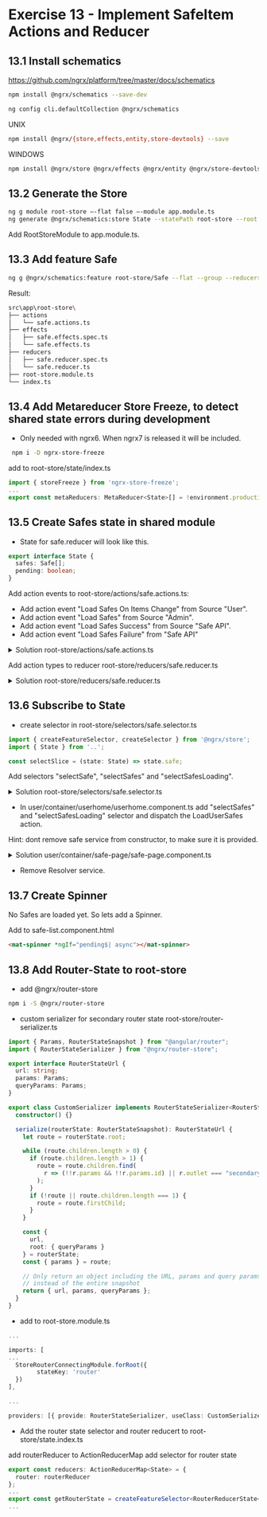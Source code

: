 # Exercise 13 - Implement SafeItem Actions and Reducer

## 13.1 Install schematics

<https://github.com/ngrx/platform/tree/master/docs/schematics>

```bash
npm install @ngrx/schematics --save-dev

ng config cli.defaultCollection @ngrx/schematics
```

UNIX

```bash
npm install @ngrx/{store,effects,entity,store-devtools} --save
```

WINDOWS

```bash
npm install @ngrx/store @ngrx/effects @ngrx/entity @ngrx/store-devtools -S
```

## 13.2 Generate the Store

```bash
ng g module root-store —-flat false —-module app.module.ts
ng generate @ngrx/schematics:store State --statePath root-store --root --module root-store/root-store.module.ts
```

Add RootStoreModule to app.module.ts.

## 13.3 Add feature Safe

```bash
ng g @ngrx/schematics:feature root-store/Safe --flat --group --reducers index.ts
```

Result:

```bash
src\app\root-store\
├── actions
│   └── safe.actions.ts
├── effects
│   ├── safe.effects.spec.ts
│   └── safe.effects.ts
├── reducers
│   ├── safe.reducer.spec.ts
│   └── safe.reducer.ts
├── root-store.module.ts
└── index.ts
```

## 13.4 Add Metareducer Store Freeze, to detect shared state errors during development

- Only needed with ngrx6. When ngrx7 is released it will be included.

```bash
 npm i -D ngrx-store-freeze
```

add to root-store/state/index.ts

```typescript
import { storeFreeze } from 'ngrx-store-freeze';
...
export const metaReducers: MetaReducer<State>[] = !environment.production ? [storeFreeze] : [];
```

## 13.5 Create Safes state in shared module

- State for safe.reducer will look like this.

```typescript
export interface State {
  safes: Safe[];
  pending: boolean;
}
```

Add action events to root-store/actions/safe.actions.ts:

- Add action event "Load Safes On Items Change" from Source "User".
- Add action event "Load Safes" from Source "Admin".
- Add action event "Load Safes Success" from Source "Safe API".
- Add action event "Load Safes Failure" from "Safe API"

<details><summary>Solution root-store/actions/safe.actions.ts</summary>

```typescript
import { Action } from '@ngrx/store';
import { Safe } from '../model/safe';

export enum SafeActionTypes {
  UserLoadSafeOnItemsChange = '[User Safe Page] Load Safe On Items Change',
  AdminLoadSafes = '[Admin Landing Page] Load Safes',
  UserLoadSafe = '[User Landing Page] Load Safe',
  LoadSafesSuccess = '[Safe API] Load Safes Success',
  LoadSafesFailure = '[Safe API] Load Safes Failure',
  LoadSafeSuccess = '[Safe API] Load Safe Success',
  LoadSafeFailure = '[Safe API] Load Safe Failure',
}

export class LoadSafeOnItemsChange implements Action {
  readonly type = SafeActionTypes.UserLoadSafeOnItemsChange;

  constructor(public payload: { safeId: string; userId: string }) {}
}
export class AdminLoadSafes implements Action {
  readonly type = SafeActionTypes.AdminLoadSafes;
}
export class UserLoadSafe implements Action {
  readonly type = SafeActionTypes.UserLoadSafe;

  constructor(public payload: { safeId: string; userId: string }) {}
}
export class LoadSafeSuccess implements Action {
  readonly type = SafeActionTypes.LoadSafeSuccess;

  constructor(public payload: { safe: Safe }) {}
}
export class LoadSafeFailure implements Action {
  readonly type = SafeActionTypes.LoadSafeFailure;
}
export class LoadSafesSuccess implements Action {
  readonly type = SafeActionTypes.LoadSafesSuccess;

  constructor(public payload: { safes: Safe[] }) {}
}
export class LoadSafesFailure implements Action {
  readonly type = SafeActionTypes.LoadSafesFailure;
}

export type SafeActions =
  | LoadSafeOnItemsChange
  | AdminLoadSafes
  | UserLoadSafe
  | LoadSafesSuccess
  | LoadSafeSuccess
  | LoadSafesFailure
  | LoadSafeFailure;


```

</details>

Add action types to reducer root-store/reducers/safe.reducer.ts

<details><summary>Solution root-store/reducers/safe.reducer.ts</summary>

```typescript
import { Action } from '@ngrx/store';
import { SafeActions, SafeActionTypes } from '../actions/safe.actions';
import { Safe } from '../model/safe';

export interface State {
  safes: Safe[];
  pending: boolean;
}

export const initialState: State = {
  safes: [],
  pending: false,
};

export function reducer(state = initialState, action: SafeActions): State {
  switch (action.type) {
    case SafeActionTypes.UserLoadSafe:
    case SafeActionTypes.AdminLoadSafes:
    case SafeActionTypes.UserLoadSafeOnItemsChange:
      return { ...state, pending: true };
    case SafeActionTypes.LoadSafesSuccess:
      return { safes: [...action.payload.safes], pending: false };
    case SafeActionTypes.LoadSafeSuccess:
      return { safes: [...state.safes, action.payload.safe], pending: false };
    case SafeActionTypes.LoadSafeFailure:
    case SafeActionTypes.LoadSafesFailure:
      return { ...state, pending: false };
    default:
      return state;
  }
}

```

</details>

## 13.6 Subscribe to State

- create selector in root-store/selectors/safe.selector.ts

```typescript
import { createFeatureSelector, createSelector } from '@ngrx/store';
import { State } from '..';

const selectSlice = (state: State) => state.safe;
```

Add selectors "selectSafe", "selectSafes" and "selectSafesLoading".

<details><summary>Solution root-store/selectors/safe.selector.ts</summary>

```typescript
import { createFeatureSelector, createSelector } from '@ngrx/store';
import { State } from '..';

const selectSlice = (state: State) => state.safe;

export const selectSafes = createSelector(
  selectSlice,
  (state) => state.safes,
);

export const selectSafe = createSelector(
  selectSlice,
  (state, params: { safeId: string }) => state.safes.find(s => s.id === params.safeId),
);

export const selectSafesLoading = createSelector(
  selectSlice,
  (state) => state.pending,
);

```

</details>

- In user/container/userhome/userhome.component.ts add "selectSafes" and "selectSafesLoading" selector and dispatch the LoadUserSafes action.

Hint: dont remove safe service from constructor, to make sure it is provided.

 <details><summary>Solution user/container/safe-page/safe-page.component.ts</summary>

```typescript
import { Observable, merge, Subject, BehaviorSubject } from 'rxjs';
import { Component, OnInit, ChangeDetectionStrategy, Input } from '@angular/core';
import { SafeService } from '~core/services';
import { SafeItem } from '~core/model';
import { ActivatedRoute, ParamMap } from '@angular/router';
import { switchMap, withLatestFrom, filter, exhaustMap, concatMap, mergeMap, tap } from 'rxjs/operators';
import { MatDialog } from '@angular/material';
import { AddSafeItemDialogComponent } from '../add-safe-item-dialog/add-safe-item-dialog.component';
import { State } from 'app/root-store';
import { Store, select } from '@ngrx/store';
import { Safe } from 'app/root-store/model/safe';
import { selectSafesLoading, selectSafe } from 'app/root-store/selectors/safe.selector';
import { UserLoadSafe } from 'app/root-store/actions/safe.actions';

@Component({
  templateUrl: './safe-page.component.html',
  styleUrls: ['./safe-page.component.scss'],
  changeDetection: ChangeDetectionStrategy.OnPush,
})
export class SafePageComponent implements OnInit {
  safe$: Observable<Safe>;
  items$: Observable<SafeItem[]>;
  loading$: Observable<boolean>;
  userId: '111';
  isCustomer = true; // TODO provide through dependency injection

  constructor(
    private store: Store<State>,
    private activatedRoute: ActivatedRoute,
    private service: SafeService,
    private dialogService: MatDialog,
  ) {}

  ngOnInit() {
    this.loading$ = this.store.pipe(select(selectSafesLoading));

    this.safe$ = this.activatedRoute.paramMap.pipe(
      switchMap((params: ParamMap) => {
        this.store.dispatch(new UserLoadSafe({ safeId: params.get('id'), userId: this.userId }));
        return this.store.pipe(select(selectSafe, { safeId: params.get('id') }));
      }),
    );
  }

  addSafeItem() {
    const dialogRef = this.dialogService.open(AddSafeItemDialogComponent, {
      height: '400px',
      width: '600px',
    });
    dialogRef
      .afterClosed()
      .pipe(withLatestFrom(this.safe$))
      .subscribe(([result, safe]: [SafeItem, Safe]) => {
        //   console.log(`Dialog result:`, result);
        if (result) {
          result.safeId = safe.id;
          const result$ = this.service.addItem(safe.id, result);
          result$.subscribe(item => {
            // console.log('new item id: ', item.id);
          });
        }
      });
  }
}

```

```html
 <p>{{ (safe$ | async)?.value }}</p>
```

</details>

- Remove Resolver service.

## 13.7 Create Spinner

No Safes are loaded yet. So lets add a Spinner.

Add to safe-list.component.html

```html
<mat-spinner *ngIf="pending$| async"></mat-spinner>
```

## 13.8 Add Router-State to root-store

- add @ngrx/router-store

```bash
npm i -S @ngrx/router-store
```

- custom serializer for secondary router state root-store/router-serializer.ts

```typescript
import { Params, RouterStateSnapshot } from "@angular/router";
import { RouterStateSerializer } from "@ngrx/router-store";

export interface RouterStateUrl {
  url: string;
  params: Params;
  queryParams: Params;
}

export class CustomSerializer implements RouterStateSerializer<RouterStateUrl> {
  constructor() {}

  serialize(routerState: RouterStateSnapshot): RouterStateUrl {
    let route = routerState.root;

    while (route.children.length > 0) {
      if (route.children.length > 1) {
        route = route.children.find(
          r => (!!r.params && !!r.params.id) || r.outlet === "secondary"
        );
      }
      if (!route || route.children.length === 1) {
        route = route.firstChild;
      }
    }

    const {
      url,
      root: { queryParams }
    } = routerState;
    const { params } = route;

    // Only return an object including the URL, params and query params
    // instead of the entire snapshot
    return { url, params, queryParams };
  }
}
```

- add to root-store.module.ts

```typescript
...

imports: [
...
  StoreRouterConnectingModule.forRoot({
        stateKey: 'router'
  })
],

...

providers: [{ provide: RouterStateSerializer, useClass: CustomSerializer }]
```

- Add the router state selector and router reducert to root-store/state.index.ts

add routerReducer to ActionReducerMap
add selector for router state

```typescript
export const reducers: ActionReducerMap<State> = {
  router: routerReducer
};
...
export const getRouterState = createFeatureSelector<RouterReducerState<RouterStateUrl>>('router');
...
```
